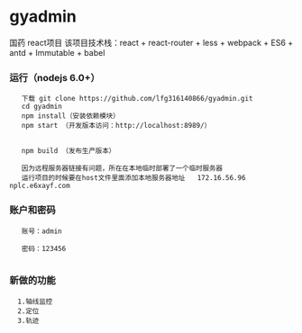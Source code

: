 ﻿# gyadmin
国药 react项目
该项目技术栈：react + react-router + less + webpack + ES6 + antd + Immutable + babel

### 运行（nodejs 6.0+）
```
   下载 git clone https://github.com/lfg316140866/gyadmin.git
   cd gyadmin
   npm install（安装依赖模块）
   npm start （开发版本访问：http://localhost:8989/）


   npm build （发布生产版本）

   因为远程服务器链接有问题，所在在本地临时部署了一个临时服务器
   运行项目的时候要在host文件里面添加本地服务器地址	172.16.56.96 nplc.e6xayf.com
``` 
### 账户和密码
```
   账号：admin 
  
   密码：123456


```
### 新做的功能
```
  1.轴线监控
  2.定位
  3.轨迹
```
